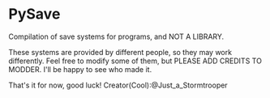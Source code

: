 # PySave
Compilation of save systems for programs, and NOT A LIBRARY.

These systems are provided by different people, so they may work differently. Feel free to modify
some of them, but PLEASE ADD CREDITS TO MODDER. I'll be happy to see who made it.

That's it for now, good luck!
Creator(Cool):@Just_a_Stormtrooper
